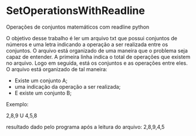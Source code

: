 # SetOperationsWithReadline

Operações de conjuntos matemáticos com readline python

O objetivo desse trabalho é ler um arquivo txt que possui conjuntos de números e uma letra indicando a operação a ser realizada entre os conjuntos. 
O arquivo está organizado de uma maneira que o problema seja capaz de entender. 
A primeira linha indica o total de operações que existem no arquivo. Logo em seguida, está os conjuntos e as operações entre eles.
O arquivo está organizado de tal maneira: 

* Existe um conjunto A;
* uma indicação da operação a ser realizada;
* E existe um conjunto B; 

Exemplo: 

2,8,9
U
4,5,8 

resultado dado pelo programa após a leitura do arquivo: 
2,8,9,4,5
